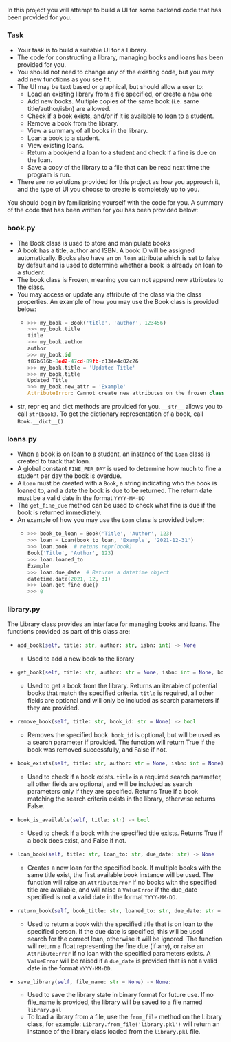 In this project you will attempt to build a UI for some backend code that has been provided for you.

### Task
- Your task is to build a suitable UI for a Library.
- The code for constructing a library, managing books and loans has been provided for you.
- You should not need to change any of the existing code, but you may add new functions as you see fit.
- The UI may be text based or graphical, but should allow a user to:
  - Load an existing library from a file specified, or create a new one
  - Add new books. Multiple copies of the same book (i.e. same title/author/isbn) are allowed.
  - Check if a book exists, and/or if it is available to loan to a student.
  - Remove a book from the library.
  - View a summary of all books in the library.
  - Loan a book to a student.
  - View existing loans.
  - Return a book/end a loan to a student and check if a fine is due on the loan.
  - Save a copy of the library to a file that can be read next time the program is run.
- There are no solutions provided for this project as how you approach it, and the type of UI you choose to create is 
completely up to you.

You should begin by familiarising yourself with the code for you. A summary of the code that has been written for you has been provided below:
### book.py
  - The Book class is used to store and manipulate books
  - A book has a title, author and ISBN. A book ID will be assigned automatically. 
  Books also have an `on_loan` attribute which is set to false by default and is used to determine 
  whether a book is already on loan to a student.
  - The book class is Frozen, meaning you can not append new attributes to the class.
  - You may access or update any attribute of the class via the class properties. An example of how you may use the Book class is provided below:
    - ```python 
      >>> my_book = Book('title', 'author', 123456)
      >>> my_book.title
      title
      >>> my_book.author
      author
      >>> my_book.id
      f87b616b-8ed2-47cd-89fb-c134e4c02c26
      >>> my_book.title = 'Updated Title'
      >>> my_book.title
      Updated Title
      >>> my_book.new_attr = 'Example'
      AttributeError: Cannot create new attributes on the frozen class Book
      ```
  - str, repr eq and dict methods are provided for you. ``__str__`` allows you to call `str(book)`. 
  To get the dictionary representation of a book, call `Book.__dict__()`

### loans.py
- When a book is on loan to a student, an instance of the `Loan` class is created to track that loan. 
- A global constant `FINE_PER_DAY` is used to determine how much to fine a student per day the book is overdue.
- A `Loan` must be created with a `Book`, a string indicating who the book is loaned to, and a date the book is due to 
be returned. The return date must be a valid date in the format `YYYY-MM-DD`
- The `get_fine_due` method can be used to check what fine is due if the book is returned immediately.
- An example of how you may use the `Loan` class is provided below:
  - ``` python
    >>> book_to_loan = Book('Title', 'Author', 123)
    >>> loan = Loan(book_to_loan, 'Example', '2021-12-31')
    >>> loan.book  # retuns repr(book)
    Book('Title', 'Author', 123)
    >>> loan.loaned_to
    Example
    >>> loan.due_date  # Returns a datetime object
    datetime.date(2021, 12, 31)
    >>> loan.get_fine_due()
    >>> 0
    ```

### library.py
The Library class provides an interface for managing books and loans. The functions provided as part of this class are:
- ```python
  add_book(self, title: str, author: str, isbn: int) -> None
  ```
    - Used to add a new book to the library
- ```python
  get_book(self, title: str, author: str = None, isbn: int = None, book_id: str = None) -> Iterable[Book]
   ```
  - Used to get a book from the library. Returns an iterable of potential books that match the specified criteria.
    `title` is required, all other fields are optional and will only be included as search parameters if they are provided.
- ```python
  remove_book(self, title: str, book_id: str = None) -> bool
  ```
  - Removes the specified book. `book_id` is optional, but will be used as a search parameter if provided.
    The function will return True if the book was removed successfully, and False if not.
- ```python
  book_exists(self, title: str, author: str = None, isbn: int = None) -> bool
  ```
  - Used to check if a book exists. `title` is a required search parameter, all other fields are optional, and 
    will be included as search parameters only if they are specified. Returns True if a book matching the search 
    criteria exists in the library, otherwise returns False.
- ```python
  book_is_available(self, title: str) -> bool
  ```
  - Used to check if a book with the specified title exists. Returns True if a book does exist, and False if not.
- ```python
  loan_book(self, title: str, loan_to: str, due_date: str) -> None
  ```
  - Creates a new loan for the specified book. If multiple books with the same title exist, the first available book 
    instance will be used. The function will raise an `AttributeError` if no books with the specified title 
    are available, and will raise a `ValueError` if the due_date specified is not a valid date in the format `YYYY-MM-DD`.
- ```python
  return_book(self, book_title: str, loaned_to: str, due_date: str = None) -> Optional[float]:
  ```
  - Used to return a book with the specified title that is on loan to the specified person. If the due date is 
  specified, this will be used search for the correct loan, otherwise it will be ignored. The function will return a float
  representing the fine due (if any), or raise an `AttributeError` if no loan with the specified parameters exists. 
  A `ValueError` will be raised if a `due_date` is provided that is not a valid date in the format `YYYY-MM-DD`.
- ```python
  save_library(self, file_name: str = None) -> None:
  ```
  - Used to save the library state in binary format for future use. If no file_name is provided, the library 
  will be saved to a file named `library.pkl`
  - To load a library from a file, use the `from_file` method on the Library class, for example:
    `Library.from_file('library.pkl')` will return an instance of the library class loaded from the `library.pkl` file.